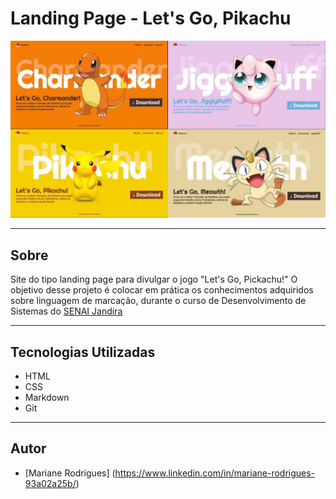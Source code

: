 # Landing Page - Let's Go, Pikachu

![](./img/pikachu%20i.jpeg)

---

## Sobre
Site do tipo landing page para divulgar o jogo "Let's Go, Pickachu!" O objetivo desse  projeto é colocar em prática os conhecimentos adquiridos sobre linguagem de marcação, durante o curso de Desenvolvimento de Sistemas do [SENAI Jandira](https://sp.senai.br/unidade/jandira/)



---

## Tecnologias Utilizadas
- HTML
- CSS
- Markdown
- Git

---

## Autor
- [Mariane Rodrigues] (https://www.linkedin.com/in/mariane-rodrigues-93a02a25b/)